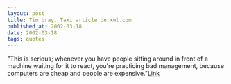 ```yaml
---
layout: post
title: Tim bray, Taxi article on xml.com
published_at: 2002-03-18
date: 2002-03-18
tags: quotes
---
```


"This is serious; whenever you have people sitting around in front of a machine waiting for it to react, you're practicing bad management, because computers are cheap and people are expensive."[Link](http://www.xml.com/pub/a/2001/03/14/taxi.html)  